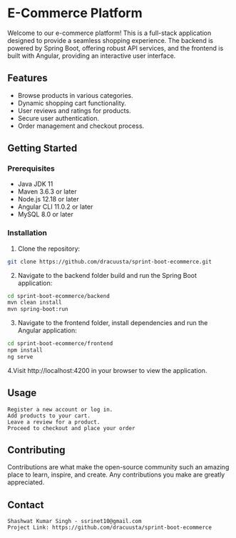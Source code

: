 # E-Commerce Platform

Welcome to our e-commerce platform! This is a full-stack application designed to provide a seamless shopping experience. The backend is powered by Spring Boot, offering robust API services, and the frontend is built with Angular, providing an interactive user interface.

## Features

- Browse products in various categories.
- Dynamic shopping cart functionality.
- User reviews and ratings for products.
- Secure user authentication.
- Order management and checkout process.

## Getting Started

### Prerequisites

- Java JDK 11
- Maven 3.6.3 or later
- Node.js 12.18 or later
- Angular CLI 11.0.2 or later
- MySQL 8.0 or later

### Installation

1. Clone the repository:
```bash
git clone https://github.com/dracuusta/sprint-boot-ecommerce.git
```
2. Navigate to the backend folder build and run the Spring Boot application:
```bash
cd sprint-boot-ecommerce/backend
mvn clean install
mvn spring-boot:run
```
3. Navigate to the frontend folder, install dependencies and run the Angular application:
```bash
cd sprint-boot-ecommerce/frontend
npm install
ng serve
```
4.Visit http://localhost:4200 in your browser to view the application.

## Usage
    Register a new account or log in.
    Add products to your cart.
    Leave a review for a product.
    Proceed to checkout and place your order

## Contributing
   Contributions are what make the open-source community such an amazing place to learn, inspire, and create. Any contributions you make are greatly appreciated.

## Contact
    Shashwat Kumar Singh - ssrinet10@gmail.com
    Project Link: https://github.com/dracuusta/sprint-boot-ecommerce
    



